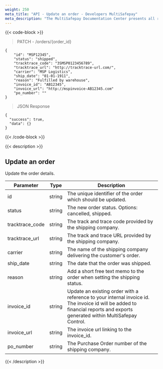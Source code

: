 ```yaml
---
weight: 250
meta_title: "API - Update an order - Developers MultiSafepay"
meta_description: "The MultiSafepay Documentation Center presents all relevant information about our Plugins and API. You can also find support pages for Payment Methods, Tools and General Questions as well as the contact details of our Support and Integration Teams."
---
```

{{< code-block >}}
> PATCH - /orders/{order_id}

```shell
{
    "id": "MSP12345",
    "status": "shipped",
    "tracktrace_code": "3SMSP0123456789",
    "tracktrace_url": "http://tracktrace-url.com/",
    "carrier": "MSP Logistics",
    "ship_date": "01-01-1911",
    "reason": "Fulfilled by warehouse",
    "invoice_id": "AB12345",
    "invoice_url": "http://mspinvoice-AB12345.com"
    "po_number": ""
}

```


> JSON Response

```shell
{
  "success": true,
  "data": {}
}
```
{{< /code-block >}}

{{< description >}}
## Update an order
Update the order details.

| Parameter                   | Type      | Description                                                                                |
|-----------------------------|-----------|--------------------------------------------------------------------------------------------|
| id                          | string  | The unique identifier of the order which should be updated.                                |
| status                      | string  | The new order status. Options: cancelled, shipped.                                   |
| tracktrace_code             | string  | The track and trace code provided by the shipping company.                                 |
| tracktrace_url              | string  | The track and trace URL provided by the shipping company.                                  |
| carrier                     | string  | The name of the shipping company delivering the customer's order.                          |
| ship_date                   | string  | The date that the order was shipped.                                                       |
| reason                      | string  | Add a short free text memo to the order when setting the shipping status.                  |
| invoice_id                  | string  | Update an existing order with a reference to your internal invoice id. The invoice id will be added to financial reports and exports generated within MultiSafepay Control. |
| invoice_url | string | The invoice url linking to the invoice_id. |
 po_number | string | The Purchase Order number of the shipping company. |
{{< /description >}}